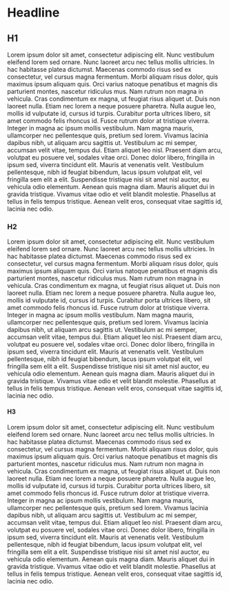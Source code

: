 # Headline

## H1
Lorem ipsum dolor sit amet, consectetur adipiscing elit. Nunc vestibulum eleifend lorem sed ornare. Nunc laoreet arcu nec tellus mollis ultricies. In hac habitasse platea dictumst. Maecenas commodo risus sed ex consectetur, vel cursus magna fermentum. Morbi aliquam risus dolor, quis maximus ipsum aliquam quis. Orci varius natoque penatibus et magnis dis parturient montes, nascetur ridiculus mus. Nam rutrum non magna in vehicula. Cras condimentum ex magna, ut feugiat risus aliquet ut. Duis non laoreet nulla. Etiam nec lorem a neque posuere pharetra. Nulla augue leo, mollis id vulputate id, cursus id turpis. Curabitur porta ultrices libero, sit amet commodo felis rhoncus id. Fusce rutrum dolor at tristique viverra. Integer in magna ac ipsum mollis vestibulum.
Nam magna mauris, ullamcorper nec pellentesque quis, pretium sed lorem. Vivamus lacinia dapibus nibh, ut aliquam arcu sagittis ut. Vestibulum ac mi semper, accumsan velit vitae, tempus dui. Etiam aliquet leo nisl. Praesent diam arcu, volutpat eu posuere vel, sodales vitae orci. Donec dolor libero, fringilla in ipsum sed, viverra tincidunt elit. Mauris at venenatis velit. Vestibulum pellentesque, nibh id feugiat bibendum, lacus ipsum volutpat elit, vel fringilla sem elit a elit. Suspendisse tristique nisi sit amet nisl auctor, eu vehicula odio elementum. Aenean quis magna diam. Mauris aliquet dui in gravida tristique. Vivamus vitae odio et velit blandit molestie. Phasellus at tellus in felis tempus tristique. Aenean velit eros, consequat vitae sagittis id, lacinia nec odio.


### H2
Lorem ipsum dolor sit amet, consectetur adipiscing elit. Nunc vestibulum eleifend lorem sed ornare. Nunc laoreet arcu nec tellus mollis ultricies. In hac habitasse platea dictumst. Maecenas commodo risus sed ex consectetur, vel cursus magna fermentum. Morbi aliquam risus dolor, quis maximus ipsum aliquam quis. Orci varius natoque penatibus et magnis dis parturient montes, nascetur ridiculus mus. Nam rutrum non magna in vehicula. Cras condimentum ex magna, ut feugiat risus aliquet ut. Duis non laoreet nulla. Etiam nec lorem a neque posuere pharetra. Nulla augue leo, mollis id vulputate id, cursus id turpis. Curabitur porta ultrices libero, sit amet commodo felis rhoncus id. Fusce rutrum dolor at tristique viverra. Integer in magna ac ipsum mollis vestibulum.
Nam magna mauris, ullamcorper nec pellentesque quis, pretium sed lorem. Vivamus lacinia dapibus nibh, ut aliquam arcu sagittis ut. Vestibulum ac mi semper, accumsan velit vitae, tempus dui. Etiam aliquet leo nisl. Praesent diam arcu, volutpat eu posuere vel, sodales vitae orci. Donec dolor libero, fringilla in ipsum sed, viverra tincidunt elit. Mauris at venenatis velit. Vestibulum pellentesque, nibh id feugiat bibendum, lacus ipsum volutpat elit, vel fringilla sem elit a elit. Suspendisse tristique nisi sit amet nisl auctor, eu vehicula odio elementum. Aenean quis magna diam. Mauris aliquet dui in gravida tristique. Vivamus vitae odio et velit blandit molestie. Phasellus at tellus in felis tempus tristique. Aenean velit eros, consequat vitae sagittis id, lacinia nec odio.

#### H3
Lorem ipsum dolor sit amet, consectetur adipiscing elit. Nunc vestibulum eleifend lorem sed ornare. Nunc laoreet arcu nec tellus mollis ultricies. In hac habitasse platea dictumst. Maecenas commodo risus sed ex consectetur, vel cursus magna fermentum. Morbi aliquam risus dolor, quis maximus ipsum aliquam quis. Orci varius natoque penatibus et magnis dis parturient montes, nascetur ridiculus mus. Nam rutrum non magna in vehicula. Cras condimentum ex magna, ut feugiat risus aliquet ut. Duis non laoreet nulla. Etiam nec lorem a neque posuere pharetra. Nulla augue leo, mollis id vulputate id, cursus id turpis. Curabitur porta ultrices libero, sit amet commodo felis rhoncus id. Fusce rutrum dolor at tristique viverra. Integer in magna ac ipsum mollis vestibulum.
Nam magna mauris, ullamcorper nec pellentesque quis, pretium sed lorem. Vivamus lacinia dapibus nibh, ut aliquam arcu sagittis ut. Vestibulum ac mi semper, accumsan velit vitae, tempus dui. Etiam aliquet leo nisl. Praesent diam arcu, volutpat eu posuere vel, sodales vitae orci. Donec dolor libero, fringilla in ipsum sed, viverra tincidunt elit. Mauris at venenatis velit. Vestibulum pellentesque, nibh id feugiat bibendum, lacus ipsum volutpat elit, vel fringilla sem elit a elit. Suspendisse tristique nisi sit amet nisl auctor, eu vehicula odio elementum. Aenean quis magna diam. Mauris aliquet dui in gravida tristique. Vivamus vitae odio et velit blandit molestie. Phasellus at tellus in felis tempus tristique. Aenean velit eros, consequat vitae sagittis id, lacinia nec odio.
